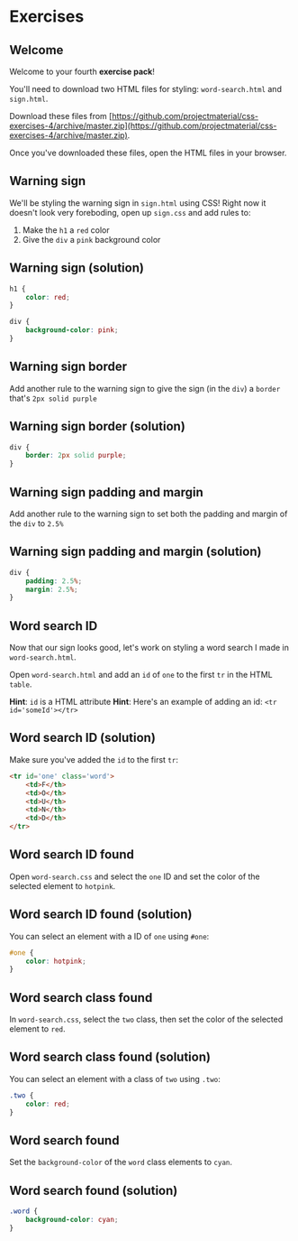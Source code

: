 # Exercises

## Welcome
Welcome to your fourth **exercise pack**!

You'll need to download two HTML files for styling: `word-search.html` and `sign.html`.

Download these files from [https://github.com/projectmaterial/css-exercises-4/archive/master.zip](https://github.com/projectmaterial/css-exercises-4/archive/master.zip).

Once you've downloaded these files, open the HTML files in your browser.

## Warning sign

We'll be styling the warning sign in `sign.html` using CSS! Right now it doesn't look very foreboding, open up `sign.css` and add rules to:

1. Make the `h1` a `red` color
2. Give the `div` a `pink` background color

## Warning sign (solution)

```css
h1 {
    color: red;
}

div {
    background-color: pink;
}
```

## Warning sign border

Add another rule to the warning sign to give the sign (in the `div`) a `border` that's `2px solid purple`

## Warning sign border (solution)
```css
div {
    border: 2px solid purple;
}
```

## Warning sign padding and margin
Add another rule to the warning sign to set both the padding and margin of the `div` to `2.5%`

## Warning sign padding and margin (solution)

```css
div {
    padding: 2.5%;
    margin: 2.5%;
}
```

## Word search ID
Now that our sign looks good, let's work on styling a word search I made in `word-search.html`.

Open `word-search.html` and add an `id` of `one` to the first `tr` in the HTML `table`.

**Hint**: `id` is a HTML attribute
**Hint**: Here's an example of adding an id: `<tr id='someId'></tr>`

## Word search ID (solution)
Make sure you've added the `id` to the first `tr`:

```html
<tr id='one' class='word'>
    <td>F</th>
    <td>O</th>
    <td>U</th>
    <td>N</th>
    <td>D</th>
</tr>
```

## Word search ID found
Open `word-search.css` and select the `one` ID and set the color of the selected element to `hotpink`.

## Word search ID found (solution)
You can select an element with a ID of `one` using `#one`:

```css
#one {
    color: hotpink;
}
```

## Word search class found
In `word-search.css`, select the `two` class, then set the color of the selected element to `red`.

## Word search class found (solution)
You can select an element with a class of `two` using `.two`:

```css
.two {
    color: red;
}
```

## Word search found
Set the `background-color` of the `word` class elements to `cyan`.

## Word search found (solution)
```css
.word {
    background-color: cyan;
}
```
